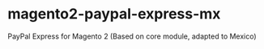 # magento2-paypal-express-mx
PayPal Express for Magento 2 (Based on core module, adapted to Mexico)
